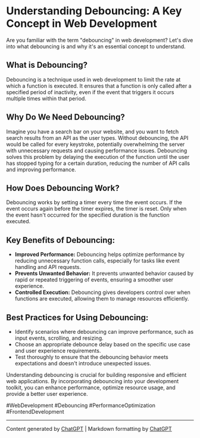 # Understanding Debouncing: A Key Concept in Web Development

Are you familiar with the term "debouncing" in web development? Let's dive into what debouncing is and why it's an essential concept to understand.

## What is Debouncing?

Debouncing is a technique used in web development to limit the rate at which a function is executed. It ensures that a function is only called after a specified period of inactivity, even if the event that triggers it occurs multiple times within that period.

## Why Do We Need Debouncing?

Imagine you have a search bar on your website, and you want to fetch search results from an API as the user types. Without debouncing, the API would be called for every keystroke, potentially overwhelming the server with unnecessary requests and causing performance issues. Debouncing solves this problem by delaying the execution of the function until the user has stopped typing for a certain duration, reducing the number of API calls and improving performance.

## How Does Debouncing Work?

Debouncing works by setting a timer every time the event occurs. If the event occurs again before the timer expires, the timer is reset. Only when the event hasn't occurred for the specified duration is the function executed.

## Key Benefits of Debouncing:

- **Improved Performance:** Debouncing helps optimize performance by reducing unnecessary function calls, especially for tasks like event handling and API requests.
- **Prevents Unwanted Behavior:** It prevents unwanted behavior caused by rapid or repeated triggering of events, ensuring a smoother user experience.
- **Controlled Execution:** Debouncing gives developers control over when functions are executed, allowing them to manage resources efficiently.

## Best Practices for Using Debouncing:

- Identify scenarios where debouncing can improve performance, such as input events, scrolling, and resizing.
- Choose an appropriate debounce delay based on the specific use case and user experience requirements.
- Test thoroughly to ensure that the debouncing behavior meets expectations and doesn't introduce unexpected issues.

Understanding debouncing is crucial for building responsive and efficient web applications. By incorporating debouncing into your development toolkit, you can enhance performance, optimize resource usage, and provide a better user experience.

\#WebDevelopment #Debouncing #PerformanceOptimization #FrontendDevelopment

---

Content generated by [ChatGPT](https://chat.openai.com/) | Markdown formatting by [ChatGPT](https://chat.openai.com/)
